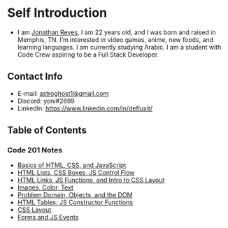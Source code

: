 # Self Introduction
* I am [Jonathan Reyes](https://github.com/Defluxit/), I am 22 years old, and I was born and raised in Memphis, TN.  I’m interested in video games, anime, new foods, and learning languages. I am currently studying Arabic. I am a student with Code Crew aspiring to be a Full Stack Developer.

## Contact Info
* E-mail: astroghost1@gmail.com
* Discord: yoni#2699
* LinkedIn: <a href="https://www.linkedin.com/in/defluxit/">https://www.linkedin.com/in/defluxit/</a>


## Table of Contents
### Code 201 Notes
* [Basics of HTML, CSS, and JavaScript](https://defluxit.github.io/reading-notes-201/notes11)
* [HTML Lists, CSS Boxes, JS Control Flow](https://defluxit.github.io/reading-notes-201/notes2)
* [HTML Links, JS Functions, and Intro to CSS Layout](https://defluxit.github.io/reading-notes-201/notes3)
* [Images, Color, Text](https://defluxit.github.io/reading-notes-201/notes4)
* [Problem Domain, Objects, and the DOM](https://defluxit.github.io/reading-notes-201/notes5)
* [HTML Tables; JS Constructor Functions](https://defluxit.github.io/reading-notes-201/notes6)
* [CSS Layout](https://defluxit.github.io/reading-notes-201/notes7)
* [Forms and JS Events](https://defluxit.github.io/reading-notes-201/notes8)
